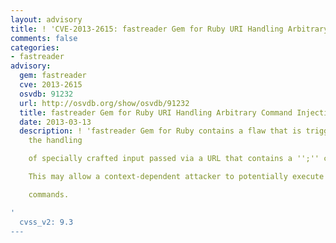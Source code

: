 ```yaml
---
layout: advisory
title: ! 'CVE-2013-2615: fastreader Gem for Ruby URI Handling Arbitrary Command Injection'
comments: false
categories:
- fastreader
advisory:
  gem: fastreader
  cve: 2013-2615
  osvdb: 91232
  url: http://osvdb.org/show/osvdb/91232
  title: fastreader Gem for Ruby URI Handling Arbitrary Command Injection
  date: 2013-03-13
  description: ! 'fastreader Gem for Ruby contains a flaw that is triggered during
    the handling

    of specially crafted input passed via a URL that contains a '';'' character.

    This may allow a context-dependent attacker to potentially execute arbitrary

    commands.

'
  cvss_v2: 9.3
---
```

